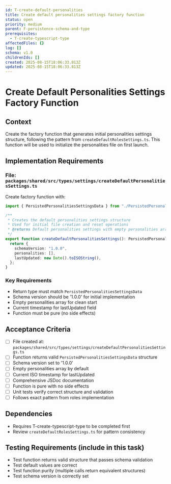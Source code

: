 ```yaml
---
id: T-create-default-personalities
title: Create default personalities settings factory function
status: open
priority: medium
parent: F-persistence-schema-and-type
prerequisites:
  - T-create-typescript-type
affectedFiles: {}
log: []
schema: v1.0
childrenIds: []
created: 2025-08-15T18:06:33.813Z
updated: 2025-08-15T18:06:33.813Z
---
```


# Create Default Personalities Settings Factory Function

## Context

Create the factory function that generates initial personalities settings structure, following the pattern from `createDefaultRolesSettings.ts`. This function will be used to initialize the personalities file on first launch.

## Implementation Requirements

### File: `packages/shared/src/types/settings/createDefaultPersonalitiesSettings.ts`

Create factory function with:

```typescript
import { PersistedPersonalitiesSettingsData } from "./PersistedPersonalitiesSettingsData";

/**
 * Creates the default personalities settings structure
 * Used for initial file creation and reset operations
 * @returns Default personalities settings with empty personalities array
 */
export function createDefaultPersonalitiesSettings(): PersistedPersonalitiesSettingsData {
  return {
    schemaVersion: "1.0.0",
    personalities: [],
    lastUpdated: new Date().toISOString(),
  };
}
```

### Key Requirements

- Return type must match `PersistedPersonalitiesSettingsData`
- Schema version should be '1.0.0' for initial implementation
- Empty personalities array for clean start
- Current timestamp for lastUpdated field
- Function must be pure (no side effects)

## Acceptance Criteria

- [ ] File created at: `packages/shared/src/types/settings/createDefaultPersonalitiesSettings.ts`
- [ ] Function returns valid `PersistedPersonalitiesSettingsData` structure
- [ ] Schema version set to '1.0.0'
- [ ] Empty personalities array by default
- [ ] Current ISO timestamp for lastUpdated
- [ ] Comprehensive JSDoc documentation
- [ ] Function is pure with no side effects
- [ ] Unit tests verify correct structure and validation
- [ ] Follows exact pattern from roles implementation

## Dependencies

- Requires T-create-typescript-type to be completed first
- Review `createDefaultRolesSettings.ts` for pattern consistency

## Testing Requirements (include in this task)

- Test function returns valid structure that passes schema validation
- Test default values are correct
- Test function purity (multiple calls return equivalent structures)
- Test schema version is correctly set
